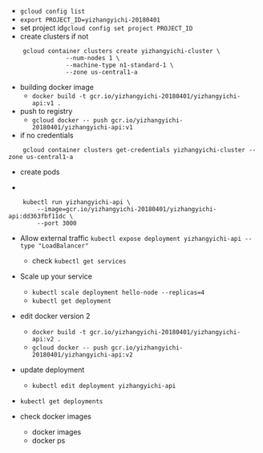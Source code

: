 - `gcloud config list`
- `export PROJECT_ID=yizhangyichi-20180401`
- set project id`gcloud config set project PROJECT_ID`
- create clusters if not

```
	gcloud container clusters create yizhangyichi-cluster \
				--num-nodes 1 \
				--machine-type n1-standard-1 \
				--zone us-central1-a
```

- building docker image 
    + `docker build -t gcr.io/yizhangyichi-20180401/yizhangyichi-api:v1 .`
- push to registry 
    + `gcloud docker -- push gcr.io/yizhangyichi-20180401/yizhangyichi-api:v1`
- if no credentials

```
    gcloud container clusters get-credentials yizhangyichi-cluster --zone us-central1-a
```    
- create pods

- 
```
	kubectl run yizhangyichi-api \
		--image=gcr.io/yizhangyichi-20180401/yizhangyichi-api:dd363fbf11dc \
		--port 3000
```

- Allow external traffic `kubectl expose deployment yizhangyichi-api --type "LoadBalancer"` 
    + check `kubectl get services`
- Scale up your service 
    + `kubectl scale deployment hello-node --replicas=4` 
    + `kubectl get deployment`

- edit docker version 2 
    + `docker build -t gcr.io/yizhangyichi-20180401/yizhangyichi-api:v2 .` 
    + `gcloud docker -- push gcr.io/yizhangyichi-20180401/yizhangyichi-api:v2`
- update deployment 
    + `kubectl edit deployment yizhangyichi-api`
- `kubectl get deployments`
- check docker images
    + docker images
    + docker ps
